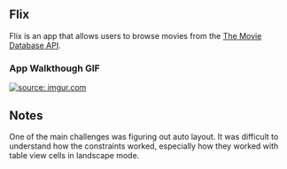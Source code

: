 

## Flix
Flix is an app that allows users to browse movies from the [The Movie Database API](http://docs.themoviedb.apiary.io/#).


### App Walkthough GIF

<a href="https://imgur.com/qx0u6KG"><img src="https://i.imgur.com/qx0u6KG.gif" title="source: imgur.com" /></a>

## Notes
One of the main challenges was figuring out auto layout. It was difficult to understand how the constraints worked, especially how they worked with table view cells in landscape mode.
